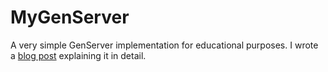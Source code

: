 # MyGenServer

A very simple GenServer implementation for educational purposes. I wrote a [blog post](http://medium.com/@geonnave) explaining it in detail.

